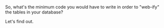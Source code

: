So, what's the minimum code you would have to write in order to "web-ify" the tables in your database?

Let's find out.
